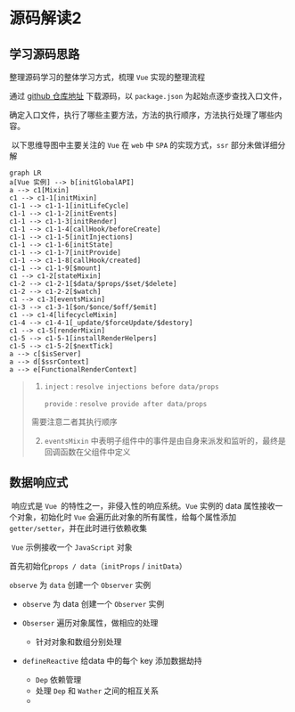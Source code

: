 # 源码解读2

## 学习源码思路

整理源码学习的整体学习方式，梳理 `Vue` 实现的整理流程

通过 <a href="https://githab.com/vuejs/vue" target="_blank">github 仓库地址</a> 下载源码，以 `package.json` 为起始点逐步查找入口文件，

确定入口文件，执行了哪些主要方法，方法的执行顺序，方法执行处理了哪些内容。

​	以下思维导图中主要关注的 `Vue` 在 `web` 中 `SPA` 的实现方式，`ssr` 部分未做详细分解

```mermaid
graph LR
a[Vue 实例] --> b[initGlobalAPI]
a --> c1[Mixin]
c1 --> c1-1[initMixin]
c1-1 --> c1-1-1[initLifeCycle]
c1-1 --> c1-1-2[initEvents]
c1-1 --> c1-1-3[initRender]
c1-1 --> c1-1-4[callHook/beforeCreate]
c1-1 --> c1-1-5[initInjections]
c1-1 --> c1-1-6[initState]
c1-1 --> c1-1-7[initProvide]
c1-1 --> c1-1-8[callHook/created]
c1-1 --> c1-1-9[$mount]
c1 --> c1-2[stateMixin]
c1-2 --> c1-2-1[$data/$props/$set/$delete]
c1-2 --> c1-2-2[$watch]
c1 --> c1-3[eventsMixin]
c1-3 --> c1-3-1[$on/$once/$off/$emit]
c1 --> c1-4[lifecycleMixin]
c1-4 --> c1-4-1[_update/$forceUpdate/$destory]
c1 --> c1-5[renderMixin]
c1-5 --> c1-5-1[installRenderHelpers]
c1-5 --> c1-5-2[$nextTick]
a --> c[$isServer]
a --> d[$ssrContext]
a --> e[FunctionalRenderContext]

```



> 1. `inject` :  `resolve injections before data/props`  
>
>    `provide` :  `resolve provide after data/props` 
>
> 需要注意二者其执行顺序
>
> 2.  `eventsMixin`  中表明子组件中的事件是由自身来派发和监听的，最终是回调函数在父组件中定义





## 数据响应式

​	响应式是 `Vue `的特性之一，非侵入性的响应系统。`Vue` 实例的 data 属性接收一个对象，初始化时 `Vue` 会遍历此对象的所有属性，给每个属性添加 `getter/setter`，并在此时进行依赖收集




​	`Vue` 示例接收一个 `JavaScript` 对象

首先初始化` props / data `（`initProps` / `initData`）

`observe`  为 `data` 创建一个 `Observer` 实例

- `observe`  为 data 创建一个 `Observer` 实例

- `Obserser`  遍历对象属性，做相应的处理
  - 针对对象和数组分别处理

- `defineReactive` 给data 中的每个 key 添加数据劫持
  - `Dep` 依赖管理
  - 处理 `Dep` 和 `Wather` 之间的相互关系
  - 



